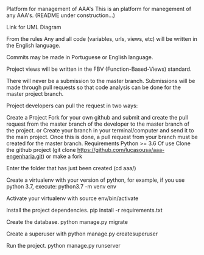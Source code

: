 Platform for management of AAA's
This is an platform for manegement of any AAA's. (README under construction...)

Link for UML Diagram

From the rules
Any and all code (variables, urls, views, etc) will be written in the English language.

Commits may be made in Portuguese or English language.

Project views will be written in the FBV (Function-Based-Views) standard.

There will never be a submission to the master branch. Submissions will be made through pull requests so that code analysis can be done for the master project branch.

Project developers can pull the request in two ways:

Create a Project Fork for your own github and submit and create the pull request from the master branch of the developer to the master branch of the project. or
Create your branch in your terminal/computer and send it to the main project. Once this is done, a pull request from your branch must be created for the master branch.
Requirements
Python >= 3.6
Of use
Clone the github project (git clone https://github.com/lucasousa/aaa-engenharia.git) or make a fork

Enter the folder that has just been created (cd aaa/)

Create a virtualenv with your version of python, for example, if you use python 3.7, execute: python3.7 -m venv env

Activate your virtualenv with source env/bin/activate

Install the project dependencies. pip install -r requirements.txt

Create the database. python manage.py migrate

Create a superuser with python manage.py createsuperuser

Run the project. python manage.py runserver
